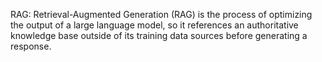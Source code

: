 RAG: Retrieval-Augmented Generation (RAG) is the process of optimizing the output of a large language model, so it references an authoritative knowledge base outside of its training data sources before generating a response.

